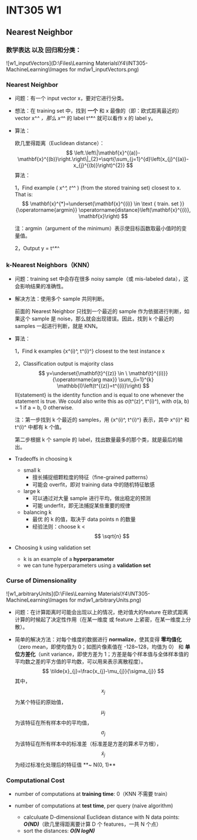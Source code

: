 # INT305 W1

## Nearest Neighbor

### 数学表达 以及 回归和分类：

![w1_inputVectors](D:\Files\Learning Materials\Y4\INT305-MachineLearning\Images for md\w1_inputVectors.png)

### Nearest Neighbor

* 问题：有一个 input vector x，要对它进行分类。

* 想法：在 training set 中，找到 **一个** 和 x 最像的（即：欧式距离最近的）vector x^*^ ，那么 x^*^ 的 label t^*^ 就可以看作 x 的 label y。

* 算法：

  欧几里得距离（Euclidean distance）：
  $$
  \left.\left\|\mathbf{x}^{(a)}-\mathbf{x}^{(b)}\right.\right\|_{2}=\sqrt{\sum_{j=1}^{d}\left(x_{j}^{(a)}-x_{j}^{(b)}\right)^{2}}
  $$
  算法：

  1，Find example ( x^*^, t^*^ ) (from the stored training set) closest to x. That is:
  $$
  \mathbf{x}^{*}=\underset{\mathbf{x}^{(i)} \in \text { train. set }}{\operatorname{argmin}} \operatorname{distance}\left(\mathbf{x}^{(i)}, \mathbf{x}\right)
  $$
  
  注：argmin（argument of the minimum）表示使目标函数取最小值时的变量值。
  
  2，Output y = t^*^

### k-Nearest Neighbors（KNN）

* 问题：training set 中会存在很多 noisy sample（或 mis-labeled data），这会影响结果的准确性。

* 解决方法：使用多个 sample 共同判断。

  前面的 Nearest Neighbor 只找到一个最近的 sample 作为依据进行判断，如果这个 sample 是 noise，那么就会出现错误。因此，找到 k 个最近的 samples 一起进行判断，就是 KNN。

* 算法：

  1，Find k examples {x^(i)^, t^(i)^} closest to the test instance x

  2，Classification output is majority class
  $$
  y=\underset{\mathbf{t}^{(z)} \in \ \mathbf{t}^{(i)}}{\operatorname{arg max}} \sum_{i=1}^{k} \mathbb{I}\left(t^{(z)}=t^{(i)}\right)
  $$
  Ⅱ{statement} is the identity function and is equal to one whenever the statement is true. We could also write this as σ(t^(z)^, t^(i)^), with σ(a, b) = 1 if a = b, 0 otherwise.
  
  注：第一步找到 k 个最近的 samples，用 {x^(i)^, t^(i)^} 表示，其中 x^(i)^ 和 t^(i)^ 中都有 k 个值。
  
  第二步根据 k 个 sample 的 label，找出数量最多的那个类，就是最后的输出。
  
* Tradeoffs in choosing k

  * small k
    * 擅长捕捉细颗粒度的特征（fine-grained patterns）
    * 可能会 overfit，即对 training data 中的随机特征敏感
  * large k
    * 可以通过对大量 sample 进行平均，做出稳定的预测
    * 可能 underfit，即无法捕捉某些重要的规律
  * balancing k
    * 最优 的 k 的值，取决于 data points n 的数量
    * 经验法则：choose k < $$ \sqrt{n} $$
  
* Choosing k using validation set

  * k is an example of a **hyperparameter**
  * we can tune hyperparameters using a **validation set**

### Curse of Dimensionality

![w1_arbitraryUnits](D:\Files\Learning Materials\Y4\INT305-MachineLearning\Images for md\w1_arbitraryUnits.png)

* 问题：在计算距离时可能会出现以上的情况，绝对值大的feature 在欧式距离计算的时候起了决定性作用（在某一维度 或 feature 上紧密，在某一维度上分散）。

* 简单的解决方法：对每个维度的数据进行 **normalize**，使其变得 **零均值化**（zero mean，即使均值为 0；如图片像素值在 -128~128，均值为 0） 和 **单位方差化**（unit variance，即使方差为 1；方差是每个样本值与全体样本值的平均数之差的平方值的平均数，可以用来表示离散程度）。
  $$
  \tilde{x}_{j}=\frac{x_{j}-\mu_{j}}{\sigma_{j}}
  $$
  其中，$$ x_{j} $$ 为某个特征的原始值，$$ \mu_{j} $$ 为该特征在所有样本中的平均值，$$ \sigma_{j} $$ 为该特征在所有样本中的标准差（标准差是方差的算术平方根）， $$ \tilde{x}_{j} $$ 为经过标准化处理后的特征值 **~ N(0, 1)**

### Computational Cost

* number of computations at **training time**: 0（KNN 不需要 train）

* number of computations at **test time**, per query (naive algorithm)
  * calculuate D-dimensional Euclidean distance with N data points: ***O(ND)***（欧几里得距离要计算 D 个 features，一共 N 个点）
  * sort the distances: ***O(N logN)***


